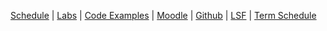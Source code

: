 
[Schedule]({{site.baseurl}}ws2015/info3/schedule/index.html)
| [Labs]({{site.baseurl}}ws2015/info3/labs/index.html)
| [Code Examples]({{site.baseurl}}ws2015/info3/code/index.html)
| [Moodle](https://moodle.htw-berlin.de)
| [Github](http://github.com/htw-imi-info3)
| [LSF](https://lsf.htw-berlin.de/qisserver/rds?state=wsearchv&search=2&veranstaltung.veranstid=107762)
| [Term Schedule](https://lsf.htw-berlin.de/qisserver/rds?state=wplan&act=stg&pool=stg&show=plan&P.vx=kurz&r_zuordabstgv.semvonint=3&r_zuordabstgv.sembisint=3&missing=allTerms&k_abstgv.abstgvnr=231)
